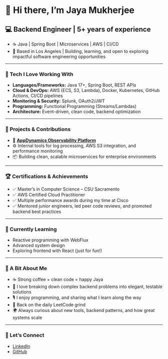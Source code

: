# 👋 Hi there, I’m Jaya Mukherjee

## 💻 Backend Engineer | 5+ years of experience

- ☕ Java | Spring Boot | Microservices | AWS | CI/CD
- 📍 Based in Los Angeles | Building, learning, and open to exploring impactful software engineering opportunities

---

### 🔧 Tech I Love Working With

- **Languages/Frameworks:** Java 17+, Spring Boot, REST APIs
- **Cloud & DevOps:** AWS (ECS, S3, Lambda), Docker, Kubernetes, GitHub Actions, CI/CD pipelines
- **Monitoring & Security:** Splunk, OAuth2/JWT
- **Programming:** Functional Programming (Streams/Lambdas)
- **Architecture:** Event-driven, clean code, backend optimization

---

### 🚀 Projects & Contributions

- 🔭 [**AppDynamics Observability Platform**](https://www.gartner.com/reviews/market/observability-platforms/vendor/cisco-systems-splunk/product/appdynamics--apm)
- ⚙️ Internal tools for log processing, AWS S3 integration, and performance monitoring
- 📦 Building clean, scalable microservices for enterprise environments

---

### 🏆 Certifications & Achievements

- ✅ Master’s in Computer Science – CSU Sacramento
- ✅ AWS Certified Cloud Practitioner
- ✅ Multiple performance awards during my time at Cisco
- ✅ Mentored junior engineers, led peer code reviews, and promoted backend best practices

---

### 🎯 Currently Learning

- Reactive programming with WebFlux
- Advanced system design
- Exploring frontend with React (just for fun!)

---

### 🌱 A Bit About Me

- ☕ Strong coffee + clean code = happy Jaya
- 🧩 I love breaking down complex backend problems into elegant, testable solutions
- 🎙️ I enjoy programming, and sharing what I learn along the way
- 🧠 Back on the daily LeetCode grind
- 🌍 Always curious about new tools, backend patterns, and how great systems scale

---

### 🔗 Let’s Connect

- [LinkedIn](https://www.linkedin.com/in/jayamukherjee)
- [GitHub](https://github.com/jayamukh)

